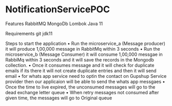 # NotificationServicePOC

Features
   RabbitMQ
    MongoDb
    Lombok
    Java 11

Requirements
  git
  jdk11
  
  
Steps to start the application
    • Run the microservice_a (Message producer) it will produce 1,00,000 message in RabbitMq  within 3 seconds
    • Run the microservice_b (Message Consumer) it will consume 1,00,000 messgae in RabbiMq within 3 seconds and it will save the records in the Mongodb collection.
    • Once it consumes message and it will check for duplicate emails if its there it will not create duplicate entries and then it will send email 
    • for whats app service need to optin the contact  on Gupshup Service provider then  our applicaion will be able to send the whats app messgaes
    • Once the time to live expired, the unconsumed messages will go to the dead exchange letter queue
    • When retry messages not consumed after given time, the messages will go to Original queue

